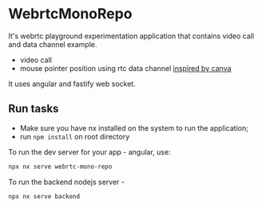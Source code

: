 # WebrtcMonoRepo

It's webrtc playground experimentation application that contains video call and data channel example.

- video call
- mouse pointer position using rtc data channel [inspired by canva](https://www.canva.dev/blog/engineering/tag/webrtc/)

It uses angular and fastify web socket.

## Run tasks

- Make sure you have nx installed on the system to run the application;
- run `npm install` on root directory

To run the dev server for your app - angular, use:

```sh
npx nx serve webrtc-mono-repo
```

To run the backend nodejs server -

```sh
npx nx serve backend
```
